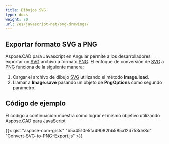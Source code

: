 ```yaml
---
title: Dibujos SVG
type: docs
weight: 70
url: /es/javascript-net/svg-drawings/
---
```


## **Exportar formato SVG a PNG**

Aspose.CAD para Javascript en Angular permite a los desarrolladores exportar un [SVG](https://docs.fileformat.com/page-description-language/svg/) archivo a formato [PNG](https://docs.fileformat.com/image/png/).
El enfoque de conversión de [SVG](https://docs.fileformat.com/page-description-language/svg/) a [PNG](https://docs.fileformat.com/image/png/) funciona de la siguiente manera:

1. Cargar el archivo de dibujo [SVG](https://docs.fileformat.com/page-description-language/svg/) utilizando el método **Image.load**.
1. Llamar a **Image.save** pasando un objeto de **PngOptions** como segundo parámetro.

## Código de ejemplo

El código a continuación muestra cómo lograr el mismo objetivo utilizando Aspose.CAD para JavaScript

{{< gist "aspose-com-gists" "b5a4510e5fa49082bb585a12d753de8d" "Convert-SVG-to-PNG-Export.js" >}}
